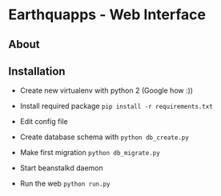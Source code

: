 # Earthquapps - Web Interface

## About

## Installation

* Create new virtualenv with python 2 (Google how :))

* Install required package `pip install -r requirements.txt`

* Edit config file

* Create database schema with `python db_create.py`

* Make first migration `python db_migrate.py`

* Start beanstalkd daemon

* Run the web `python run.py`